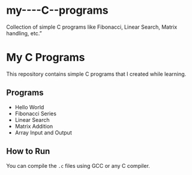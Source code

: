 # my----C--programs
Collection of simple C programs like Fibonacci, Linear Search, Matrix handling, etc.”

# My C Programs

This repository contains simple C programs that I created while learning.

## Programs

- Hello World
- Fibonacci Series
- Linear Search
- Matrix Addition
- Array Input and Output

## How to Run

You can compile the `.c` files using GCC or any C compiler.
